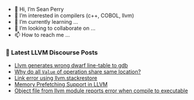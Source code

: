- 👋 Hi, I’m Sean Perry
- 👀 I’m interested in compilers (c++, COBOL, llvm)
- 🌱 I’m currently learning ...
- 💞️ I’m looking to collaborate on ...
- 📫 How to reach me ...

<!---
s66perry/s66perry is a ✨ special ✨ repository because its `README.md` (this file) appears on your GitHub profile.
You can click the Preview link to take a look at your changes.
--->
### 📕 Latest LLVM Discourse Posts

<!-- DISCOURSE-LLVM:START -->
- [Llvm generates wrong dwarf line-table to gdb](https://discourse.llvm.org/t/llvm-generates-wrong-dwarf-line-table-to-gdb/75454#post_9)
- [Why do all `Value` of operation share same location?](https://discourse.llvm.org/t/why-do-all-value-of-operation-share-same-location/75471#post_2)
- [Link error using llvm.stackrestore](https://discourse.llvm.org/t/link-error-using-llvm-stackrestore/75186#post_4)
- [Memory Prefetching Support in LLVM](https://discourse.llvm.org/t/memory-prefetching-support-in-llvm/74078#post_5)
- [Object file from llvm module reports error when compile to executable](https://discourse.llvm.org/t/object-file-from-llvm-module-reports-error-when-compile-to-executable/75457#post_2)
<!-- DISCOURSE-LLVM:END -->
